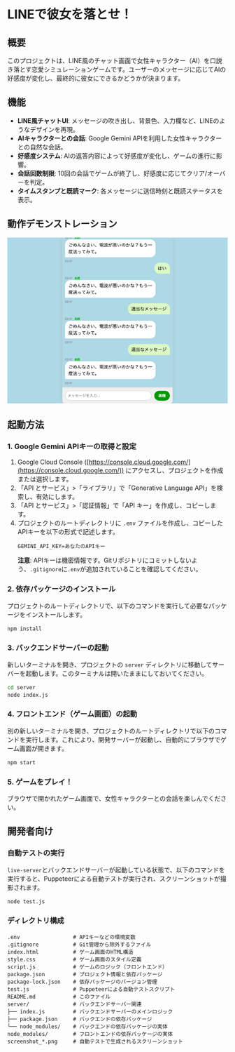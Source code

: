 # LINEで彼女を落とせ！

## 概要

このプロジェクトは、LINE風のチャット画面で女性キャラクター（AI）を口説き落とす恋愛シミュレーションゲームです。ユーザーのメッセージに応じてAIの好感度が変化し、最終的に彼女にできるかどうかが決まります。

## 機能

- **LINE風チャットUI**: メッセージの吹き出し、背景色、入力欄など、LINEのようなデザインを再現。
- **AIキャラクターとの会話**: Google Gemini APIを利用した女性キャラクターとの自然な会話。
- **好感度システム**: AIの返答内容によって好感度が変化し、ゲームの進行に影響。
- **会話回数制限**: 10回の会話でゲームが終了し、好感度に応じてクリア/オーバーを判定。
- **タイムスタンプと既読マーク**: 各メッセージに送信時刻と既読ステータスを表示。

## 動作デモンストレーション

![ゲームプレイデモ](demo/final_demo.png)

## 起動方法

### 1. Google Gemini APIキーの取得と設定

1.  Google Cloud Console ([https://console.cloud.google.com/](https://console.cloud.google.com/)) にアクセスし、プロジェクトを作成または選択します。
2.  「API とサービス」>「ライブラリ」で「Generative Language API」を検索し、有効にします。
3.  「API とサービス」>「認証情報」で「API キー」を作成し、コピーします。
4.  プロジェクトのルートディレクトリに `.env` ファイルを作成し、コピーしたAPIキーを以下の形式で記述します。
    ```
    GEMINI_API_KEY=あなたのAPIキー
    ```
    **注意**: APIキーは機密情報です。Gitリポジトリにコミットしないよう、`.gitignore`に`.env`が追加されていることを確認してください。

### 2. 依存パッケージのインストール

プロジェクトのルートディレクトリで、以下のコマンドを実行して必要なパッケージをインストールします。

```bash
npm install
```

### 3. バックエンドサーバーの起動

新しいターミナルを開き、プロジェクトの `server` ディレクトリに移動してサーバーを起動します。このターミナルは開いたままにしておいてください。

```bash
cd server
node index.js
```

### 4. フロントエンド（ゲーム画面）の起動

別の新しいターミナルを開き、プロジェクトのルートディレクトリで以下のコマンドを実行します。これにより、開発サーバーが起動し、自動的にブラウザでゲーム画面が開きます。

```bash
npm start
```

### 5. ゲームをプレイ！

ブラウザで開かれたゲーム画面で、女性キャラクターとの会話を楽しんでください。

## 開発者向け

### 自動テストの実行

`live-server`とバックエンドサーバーが起動している状態で、以下のコマンドを実行すると、Puppeteerによる自動テストが実行され、スクリーンショットが撮影されます。

```bash
node test.js
```

### ディレクトリ構成

```
.env                 # APIキーなどの環境変数
.gitignore           # Git管理から除外するファイル
index.html           # ゲーム画面のHTML構造
style.css            # ゲーム画面のスタイル定義
script.js            # ゲームのロジック（フロントエンド）
package.json         # プロジェクト情報と依存パッケージ
package-lock.json    # 依存パッケージのバージョン管理
test.js              # Puppeteerによる自動テストスクリプト
README.md            # このファイル
server/              # バックエンドサーバー関連
├── index.js         # バックエンドサーバーのメインロジック
├── package.json     # バックエンドの依存パッケージ
└── node_modules/    # バックエンドの依存パッケージの実体
node_modules/        # フロントエンドの依存パッケージの実体
screenshot_*.png     # 自動テストで生成されるスクリーンショット
```
